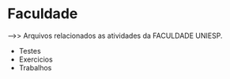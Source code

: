 # Faculdade

-->> Arquivos relacionados as atividades da FACULDADE UNIESP.

- Testes
- Exercicios
- Trabalhos
